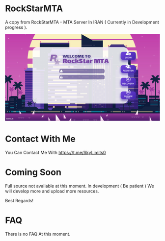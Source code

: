 # RockStarMTA
A copy from RockStarMTA - MTA Server In IRAN ( Currently in Development progress ).

![Screenshot 1](/screenshots/SS1.png?raw=true "Account System Screenshot")

# Contact With Me
You Can Contact Me With
https://t.me/SkyLimits0

# Coming Soon
Full source not available at this moment.
In development ( Be patient ) We will develop more and upload more resources.

Best Regards!

# FAQ
There is no FAQ At this moment.
